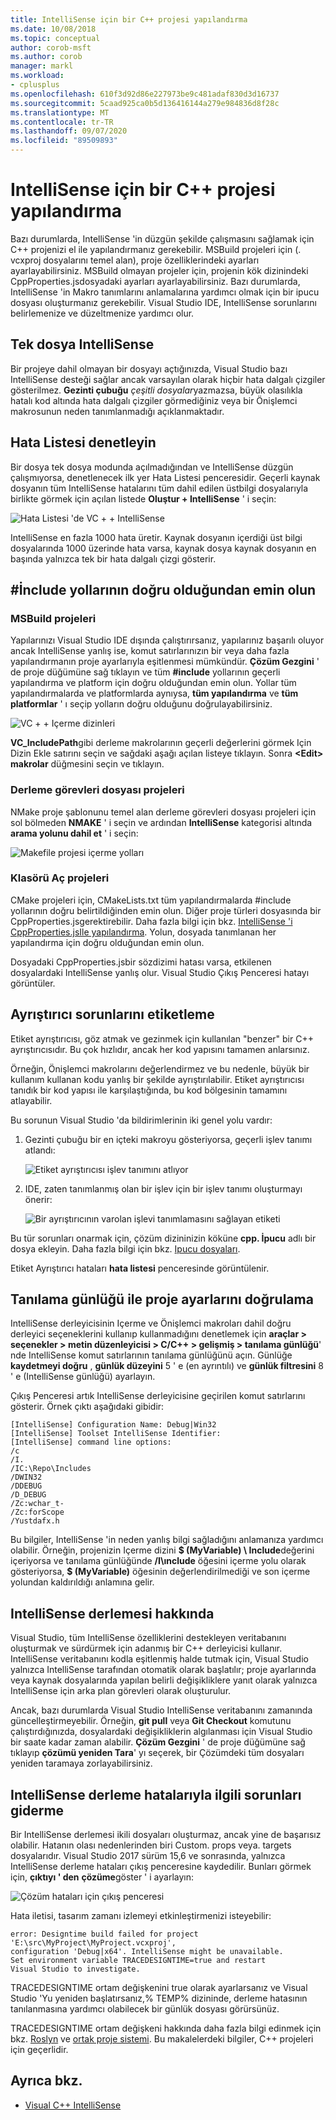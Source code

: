```yaml
---
title: IntelliSense için bir C++ projesi yapılandırma
ms.date: 10/08/2018
ms.topic: conceptual
author: corob-msft
ms.author: corob
manager: markl
ms.workload:
- cplusplus
ms.openlocfilehash: 610f3d92d86e227973be9c481adaf830d3d16737
ms.sourcegitcommit: 5caad925ca0b5d136416144a279e984836d8f28c
ms.translationtype: MT
ms.contentlocale: tr-TR
ms.lasthandoff: 09/07/2020
ms.locfileid: "89509893"
---
```

# <a name="configure-a-c-project-for-intellisense"></a>IntelliSense için bir C++ projesi yapılandırma

Bazı durumlarda, IntelliSense 'in düzgün şekilde çalışmasını sağlamak için C++ projenizi el ile yapılandırmanız gerekebilir. MSBuild projeleri için (. vcxproj dosyalarını temel alan), proje özelliklerindeki ayarları ayarlayabilirsiniz. MSBuild olmayan projeler için, projenin kök dizinindeki CppProperties.jsdosyadaki ayarları ayarlayabilirsiniz. Bazı durumlarda, IntelliSense 'in Makro tanımlarını anlamalarına yardımcı olmak için bir ipucu dosyası oluşturmanız gerekebilir. Visual Studio IDE, IntelliSense sorunlarını belirlemenize ve düzeltmenize yardımcı olur.

## <a name="single-file-intellisense"></a>Tek dosya IntelliSense

Bir projeye dahil olmayan bir dosyayı açtığınızda, Visual Studio bazı IntelliSense desteği sağlar ancak varsayılan olarak hiçbir hata dalgalı çizgiler gösterilmez. **Gezinti çubuğu** *çeşitli dosyalar*yazmazsa, büyük olasılıkla hatalı kod altında hata dalgalı çizgiler görmediğiniz veya bir Önişlemci makrosunun neden tanımlanmadığı açıklanmaktadır.

## <a name="check-the-error-list"></a>Hata Listesi denetleyin

Bir dosya tek dosya modunda açılmadığından ve IntelliSense düzgün çalışmıyorsa, denetlenecek ilk yer Hata Listesi penceresidir. Geçerli kaynak dosyanın tüm IntelliSense hatalarını tüm dahil edilen üstbilgi dosyalarıyla birlikte görmek için açılan listede **Oluştur + IntelliSense** ' i seçin:

![Hata Listesi 'de VC + + IntelliSense](media/vcpp-intellisense-error-list.png)

IntelliSense en fazla 1000 hata üretir. Kaynak dosyanın içerdiği üst bilgi dosyalarında 1000 üzerinde hata varsa, kaynak dosya kaynak dosyanın en başında yalnızca tek bir hata dalgalı çizgi gösterir.

## <a name="ensure-include-paths-are-correct"></a>#İnclude yollarının doğru olduğundan emin olun

### <a name="msbuild-projects"></a>MSBuild projeleri

Yapılarınızı Visual Studio IDE dışında çalıştırırsanız, yapılarınız başarılı oluyor ancak IntelliSense yanlış ise, komut satırlarınızın bir veya daha fazla yapılandırmanın proje ayarlarıyla eşitlenmesi mümkündür. **Çözüm Gezgini** ' de proje düğümüne sağ tıklayın ve tüm **#include** yollarının geçerli yapılandırma ve platform için doğru olduğundan emin olun. Yollar tüm yapılandırmalarda ve platformlarda aynıysa, **tüm yapılandırma** ve **tüm platformlar** ' ı seçip yolların doğru olduğunu doğrulayabilirsiniz.

![VC + + Içerme dizinleri](media/vcpp-intellisense-include-paths.png)

**VC_IncludePath**gibi derleme makrolarının geçerli değerlerini görmek Için Dizin Ekle satırını seçin ve sağdaki aşağı açılan listeye tıklayın. Sonra **\<Edit>** **makrolar** düğmesini seçin ve tıklayın.

### <a name="makefile-projects"></a>Derleme görevleri dosyası projeleri

NMake proje şablonunu temel alan derleme görevleri dosyası projeleri için sol bölmeden **NMAKE** ' i seçin ve ardından **IntelliSense** kategorisi altında **arama yolunu dahil et** ' i seçin:

![Makefile projesi içerme yolları](media/vcpp-intellisense-makefile-include-paths.png)

### <a name="open-folder-projects"></a>Klasörü Aç projeleri

CMake projeleri için, CMakeLists.txt tüm yapılandırmalarda #include yollarının doğru belirtildiğinden emin olun. Diğer proje türleri dosyasında bir CppProperties.jsgerektirebilir. Daha fazla bilgi için bkz. [IntelliSense 'i CppProperties.jsIle yapılandırma](/cpp/build/open-folder-projects-cpp#configure-code-navigation-with-cpppropertiesjson). Yolun, dosyada tanımlanan her yapılandırma için doğru olduğundan emin olun.

Dosyadaki CppProperties.jsbir sözdizimi hatası varsa, etkilenen dosyalardaki IntelliSense yanlış olur. Visual Studio Çıkış Penceresi hatayı görüntüler.

## <a name="tag-parser-issues"></a>Ayrıştırıcı sorunlarını etiketleme

Etiket ayrıştırıcısı, göz atmak ve gezinmek için kullanılan "benzer" bir C++ ayrıştırıcısıdır. Bu çok hızlıdır, ancak her kod yapısını tamamen anlarsınız.

Örneğin, Önişlemci makrolarını değerlendirmez ve bu nedenle, büyük bir kullanım kullanan kodu yanlış bir şekilde ayrıştırılabilir. Etiket ayrıştırıcısı tanıdık bir kod yapısı ile karşılaştığında, bu kod bölgesinin tamamını atlayabilir.

Bu sorunun Visual Studio 'da bildirimlerinin iki genel yolu vardır:

1. Gezinti çubuğu bir en içteki makroyu gösteriyorsa, geçerli işlev tanımı atlandı:

   ![Etiket ayrıştırıcısı işlev tanımını atlıyor](media/vcpp-intellisense-tag-parser-macro.png)

1. IDE, zaten tanımlanmış olan bir işlev için bir işlev tanımı oluşturmayı önerir:

   ![Bir ayrıştırıcının varolan işlevi tanımlamasını sağlayan etiketi](media/vcpp-intellisense-tag-parser-function.png)

Bu tür sorunları onarmak için, çözüm dizininizin köküne **cpp. İpucu** adlı bir dosya ekleyin. Daha fazla bilgi için bkz. [Ipucu dosyaları](/cpp/build/reference/hint-files).

Etiket Ayrıştırıcı hataları **hata listesi** penceresinde görüntülenir.

## <a name="validate-project-settings-with-diagnostic-logging"></a>Tanılama günlüğü ile proje ayarlarını doğrulama

IntelliSense derleyicisinin Içerme ve Önişlemci makroları dahil doğru derleyici seçeneklerini kullanıp kullanmadığını denetlemek için **araçlar > seçenekler > metin düzenleyicisi > C/C++ > gelişmiş > tanılama günlüğü**' nde IntelliSense komut satırlarının tanılama günlüğünü açın. Günlüğe **kaydetmeyi doğru** , **günlük düzeyini** 5 ' e (en ayrıntılı) ve **günlük filtresini** 8 ' e (IntelliSense günlüğü) ayarlayın.

Çıkış Penceresi artık IntelliSense derleyicisine geçirilen komut satırlarını gösterir. Örnek çıktı aşağıdaki gibidir:

```output
[IntelliSense] Configuration Name: Debug|Win32
[IntelliSense] Toolset IntelliSense Identifier:
[IntelliSense] command line options:
/c
/I.
/IC:\Repo\Includes
/DWIN32
/DDEBUG
/D_DEBUG
/Zc:wchar_t-
/Zc:forScope
/Yustdafx.h
```

Bu bilgiler, IntelliSense 'in neden yanlış bilgi sağladığını anlamanıza yardımcı olabilir. Örneğin, projenizin Içerme dizini **$ (MyVariable) \ Include**değerini içeriyorsa ve tanılama günlüğünde **/I\ınclude** öğesini içerme yolu olarak gösteriyorsa, **$ (MyVariable)** öğesinin değerlendirilmediği ve son içerme yolundan kaldırıldığı anlamına gelir.

## <a name="about-the-intellisense-build"></a>IntelliSense derlemesi hakkında

Visual Studio, tüm IntelliSense özelliklerini destekleyen veritabanını oluşturmak ve sürdürmek için adanmış bir C++ derleyicisi kullanır. IntelliSense veritabanını kodla eşitlenmiş halde tutmak için, Visual Studio yalnızca IntelliSense tarafından otomatik olarak başlatılır; proje ayarlarında veya kaynak dosyalarında yapılan belirli değişikliklere yanıt olarak yalnızca IntelliSense için arka plan görevleri olarak oluşturulur.

Ancak, bazı durumlarda Visual Studio IntelliSense veritabanını zamanında güncelleştirmeyebilir. Örneğin, **git pull** veya **Git Checkout** komutunu çalıştırdığınızda, dosyalardaki değişikliklerin algılanması için Visual Studio bir saate kadar zaman alabilir. **Çözüm Gezgini** ' de proje düğümüne sağ tıklayıp **çözümü yeniden Tara**' yı seçerek, bir Çözümdeki tüm dosyaları yeniden taramaya zorlayabilirsiniz.

## <a name="troubleshooting-intellisense-build-failures"></a>IntelliSense derleme hatalarıyla ilgili sorunları giderme

Bir IntelliSense derlemesi ikili dosyaları oluşturmaz, ancak yine de başarısız olabilir. Hatanın olası nedenlerinden biri Custom. props veya. targets dosyalarıdır. Visual Studio 2017 sürüm 15,6 ve sonrasında, yalnızca IntelliSense derleme hataları çıkış penceresine kaydedilir. Bunları görmek için, **çıktıyı ' den** **çözüme**göster ' i ayarlayın:

![Çözüm hataları için çıkış penceresi](media/vcpp-intellisense-output-window.png)

Hata iletisi, tasarım zamanı izlemeyi etkinleştirmenizi isteyebilir:

```output
error: Designtime build failed for project 'E:\src\MyProject\MyProject.vcxproj',
configuration 'Debug|x64'. IntelliSense might be unavailable.
Set environment variable TRACEDESIGNTIME=true and restart
Visual Studio to investigate.
```

TRACEDESIGNTIME ortam değişkenini true olarak ayarlarsanız ve Visual Studio 'Yu yeniden başlatırsanız,% TEMP% dizininde, derleme hatasının tanılanmasına yardımcı olabilecek bir günlük dosyası görürsünüz.

TRACEDESIGNTIME ortam değişkeni hakkında daha fazla bilgi edinmek için bkz. [Roslyn](https://github.com/dotnet/roslyn/blob/master/docs/wiki/Diagnosing-Project-System-Build-Errors.md) ve [ortak proje sistemi](https://github.com/dotnet/project-system/blob/master/docs/design-time-builds.md). Bu makalelerdeki bilgiler, C++ projeleri için geçerlidir.

## <a name="see-also"></a>Ayrıca bkz.

- [Visual C++ IntelliSense](visual-cpp-intellisense.md)
